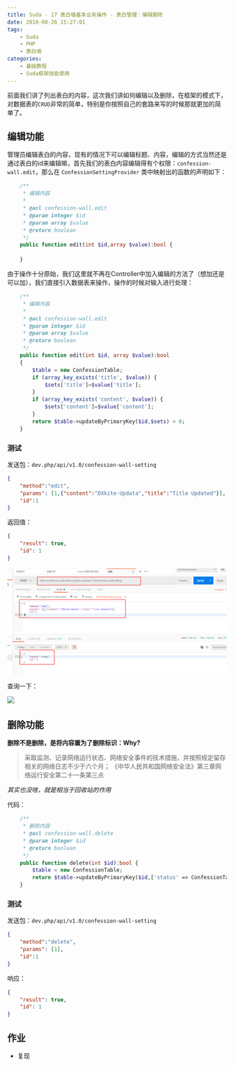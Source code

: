 ```yaml
---
title: Suda - 17 表白墙基本业务操作 - 表白管理：编辑删除
date: 2018-08-26 15:27:01
tags:
    - Suda
    - PHP
    - 表白墙
categories:
    - 基础教程
    - Suda框架技能使用
---
```


前面我们讲了列出表白的内容，这次我们讲如何编辑以及删除，在框架的模式下，对数据表的`CRUD`非常的简单，特别是你按照自己的套路来写的时候那就更加的简单了。

<!-- more -->

## 编辑功能

管理员编辑表白的内容，现有的情况下可以编辑标题、内容，编辑的方式当然还是通过表白的id来编辑嘛，首先我们的表白内容编辑得有个权限：`confession-wall.edit`，那么在 `ConfessionSettingProvider` 类中映射出的函数的声明如下：

```php
    /**
     * 编辑内容
     * 
     * @acl confession-wall.edit
     * @param integer $id
     * @param array $value
     * @return boolean
     */
    public function edit(int $id,array $value):bool {
        
    }
```

由于操作十分原始，我们这里就不再在Controller中加入编辑的方法了（想加还是可以加），我们直接引入数据表来操作，操作的时候对输入进行处理：

```php
    /**
     * 编辑内容
     *
     * @acl confession-wall.edit
     * @param integer $id
     * @param array $value
     * @return boolean
     */
    public function edit(int $id, array $value):bool
    {
        $table = new ConfessionTable;
        if (array_key_exists('title', $value)) {
            $sets['title']=$value['title'];
        }
        if (array_key_exists('content', $value)) {
            $sets['content']=$value['content'];
        }
        return $table->updateByPrimaryKey($id,$sets) > 0;
    }
```

### 测试

发送包：`dev.php/api/v1.0/confession-wall-setting`
```json
{
	"method":"edit",
	"params": [1,{"content":"DXkite-Updata","title":"Title Updated"}],
	"id":1
}
```
返回值：
```json
{
    "result": true,
    "id": 1
}
```

![](suda-confession-wall-setting-edit-delete/1.png)

查询一下：

![](suda-confession-wall-setting-edit-delete/2.png)

## 删除功能

**删除不是删除，是将内容置为了删除标识：Why?**

> 采取监测、记录网络运行状态、网络安全事件的技术措施，并按照规定留存相关的网络日志不少于六个月；
> 《中华人民共和国网络安全法》第三章网络运行安全第二十一条第三点

*其实也没啥，就是相当于回收站的作用*

代码：

```php
    /**
     * 删除内容
     * @acl confession-wall.delete
     * @param integer $id
     * @return boolean
     */
    public function delete(int $id):bool {
        $table = new ConfessionTable;
        return $table->updateByPrimaryKey($id,['status' => ConfessionTable::STATUS_DELETE ]) > 0;
    }
```

### 测试

发送包：`dev.php/api/v1.0/confession-wall-setting`

```json
{
	"method":"delete",
	"params": [1],
	"id":1
}
```

响应：

```json
{
    "result": true,
    "id": 1
}
```

## 作业

- 复现